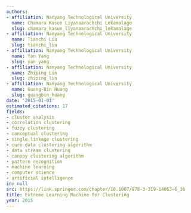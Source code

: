 ```yaml
---
authors:
- affiliation: Nanyang Technological University
  name: Chamara Kasun Liyanaarachchi Lekamalage
  slug: chamara_kasun_liyanaarachchi_lekamalage
- affiliation: Nanyang Technological University
  name: Tianchi Liu
  slug: tianchi_liu
- affiliation: Nanyang Technological University
  name: Yan Yang
  slug: yan_yang
- affiliation: Nanyang Technological University
  name: Zhiping Lin
  slug: zhiping_lin
- affiliation: Nanyang Technological University
  name: Guang-Bin Huang
  slug: guangbin_huang
date: '2015-01-01'
estimated_citations: 17
fields:
- cluster analysis
- correlation clustering
- fuzzy clustering
- conceptual clustering
- single linkage clustering
- cure data clustering algorithm
- data stream clustering
- canopy clustering algorithm
- pattern recognition
- machine learning
- computer science
- artificial intelligence
in: null
src: https://link.springer.com/chapter/10.1007/978-3-319-14063-6_36
title: Extreme Learning Machine for Clustering
year: 2015
---
```

